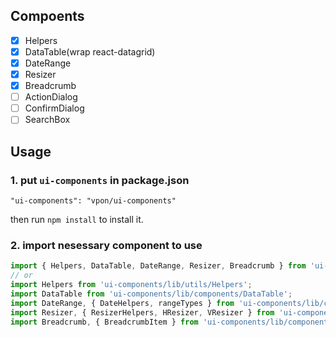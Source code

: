 ## Compoents

  - [x] Helpers
  - [x] DataTable(wrap react-datagrid)
  - [x] DateRange
  - [x] Resizer
  - [x] Breadcrumb
  - [ ] ActionDialog
  - [ ] ConfirmDialog
  - [ ] SearchBox

## Usage

### 1. put `ui-components` in package.json

    "ui-components": "vpon/ui-components"

  then run `npm install` to install it.

### 2. import nesessary component to use

```javascript
import { Helpers, DataTable, DateRange, Resizer, Breadcrumb } from 'ui-compoents';
// or
import Helpers from 'ui-components/lib/utils/Helpers';
import DataTable from 'ui-components/lib/components/DataTable';
import DateRange, { DateHelpers, rangeTypes } from 'ui-components/lib/components/DateRange';
import Resizer, { ResizerHelpers, HResizer, VResizer } from 'ui-components/lib/components/Resizer';
import Breadcrumb, { BreadcrumbItem } from 'ui-components/lib/components/Breadcrumb';
```
